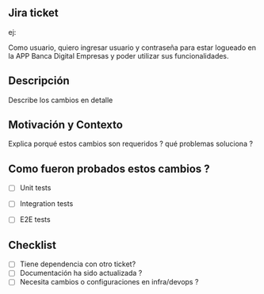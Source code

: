 ## Jira ticket

ej: <!--- https://onlabbysantander.atlassian.net/browse/BE-96 ---> 
 
Como usuario, quiero ingresar usuario y contraseña para estar logueado 
en la APP Banca Digital Empresas y poder utilizar sus funcionalidades.

## Descripción

  Describe los cambios en detalle  

## Motivación y Contexto

 Explica porqué estos cambios son requeridos ? qué problemas soluciona ? 

## Como fueron probados estos cambios ?

- [ ] Unit tests
- [ ] Integration tests
- [ ] E2E tests


## Checklist 
 - [ ] Tiene dependencia con otro ticket?
 - [ ] Documentación ha sido actualizada ?
 - [ ] Necesita cambios o configuraciones en infra/devops ?

